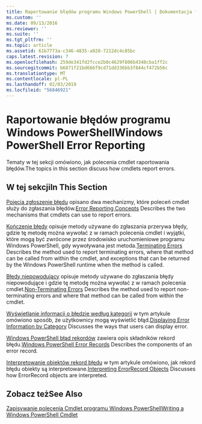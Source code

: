 ```yaml
---
title: Raportowanie błędów programu Windows PowerShell | Dokumentacja firmy Microsoft
ms.custom: ''
ms.date: 09/13/2016
ms.reviewer: ''
ms.suite: ''
ms.tgt_pltfrm: ''
ms.topic: article
ms.assetid: 61b7773a-c346-4835-a928-7212dc4c85bc
caps.latest.revision: 7
ms.openlocfilehash: 259de341fd2fcce2b0c4629f806b4348cba1ff2c
ms.sourcegitcommit: b6871f21bd666f9cd71dd336bb3f844cf472b56c
ms.translationtype: MT
ms.contentlocale: pl-PL
ms.lasthandoff: 02/03/2019
ms.locfileid: "56846921"
---
```

# <a name="windows-powershell-error-reporting"></a><span data-ttu-id="71671-102">Raportowanie błędów programu Windows PowerShell</span><span class="sxs-lookup"><span data-stu-id="71671-102">Windows PowerShell Error Reporting</span></span>

<span data-ttu-id="71671-103">Tematy w tej sekcji omówiono, jak polecenia cmdlet raportowania błędów.</span><span class="sxs-lookup"><span data-stu-id="71671-103">The topics in this section discuss how cmdlets report errors.</span></span>

## <a name="in-this-section"></a><span data-ttu-id="71671-104">W tej sekcji</span><span class="sxs-lookup"><span data-stu-id="71671-104">In This Section</span></span>

<span data-ttu-id="71671-105">[Pojęcia zgłoszenie błędu](./error-reporting-concepts.md) opisano dwa mechanizmy, które poleceń cmdlet służy do zgłaszania błędów.</span><span class="sxs-lookup"><span data-stu-id="71671-105">[Error Reporting Concepts](./error-reporting-concepts.md) Describes the two mechanisms that cmdlets can use to report errors.</span></span>

<span data-ttu-id="71671-106">[Kończenie błędy](./terminating-errors.md) opisuje metody używane do zgłaszania przerywa błędy, gdzie tę metodę można wywołać z w ramach polecenia cmdlet i wyjątki, które mogą być zwrócone przez środowisko uruchomieniowe programu Windows PowerShell, gdy wywoływana jest metoda.</span><span class="sxs-lookup"><span data-stu-id="71671-106">[Terminating Errors](./terminating-errors.md) Describes the method used to report terminating errors, where that method can be called from within the cmdlet, and exceptions that can be returned by the Windows PowerShell runtime when the method is called.</span></span>

<span data-ttu-id="71671-107">[Błędy niepowodujący](./non-terminating-errors.md) opisuje metody używane do zgłaszania błędy niepowodujące i gdzie tę metodę można wywołać z w ramach polecenia cmdlet.</span><span class="sxs-lookup"><span data-stu-id="71671-107">[Non-Terminating Errors](./non-terminating-errors.md) Describes the method used to report non-terminating errors and where that method can be called from within the cmdlet.</span></span>

<span data-ttu-id="71671-108">[Wyświetlanie informacji o błędzie według kategorii](./displaying-error-information.md) w tym artykule omówiono sposób, że użytkownicy mogą wyświetlić błąd.</span><span class="sxs-lookup"><span data-stu-id="71671-108">[Displaying Error Information by Category](./displaying-error-information.md) Discusses the ways that users can display error.</span></span>

<span data-ttu-id="71671-109">[Windows PowerShell błąd rekordów](./windows-powershell-error-records.md) zawiera opis składników rekord błędu.</span><span class="sxs-lookup"><span data-stu-id="71671-109">[Windows PowerShell Error Records](./windows-powershell-error-records.md) Describes the components of an error record.</span></span>

<span data-ttu-id="71671-110">[Interpretowanie obiektów rekord błędu](./interpreting-errorrecord-objects.md) w tym artykule omówiono, jak rekord błędu obiekty są interpretowane.</span><span class="sxs-lookup"><span data-stu-id="71671-110">[Interpreting ErrorRecord Objects](./interpreting-errorrecord-objects.md) Discusses how ErrorRecord objects are interpreted.</span></span>

## <a name="see-also"></a><span data-ttu-id="71671-111">Zobacz też</span><span class="sxs-lookup"><span data-stu-id="71671-111">See Also</span></span>

[<span data-ttu-id="71671-112">Zapisywanie polecenia Cmdlet programu Windows PowerShell</span><span class="sxs-lookup"><span data-stu-id="71671-112">Writing a Windows PowerShell Cmdlet</span></span>](./writing-a-windows-powershell-cmdlet.md)

